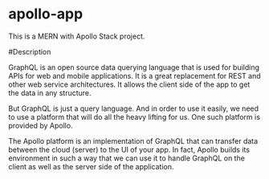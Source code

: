 # apollo-app

This is a MERN with Apollo Stack project.

#Description 

GraphQL is an open source data querying language that is used for building APIs for web and mobile applications. It is a great replacement for REST and other web service architectures. It allows the client side of the app to get the data in any structure.

But GraphQL is just a query language. And in order to use it easily, we need to use a platform that will do all the heavy lifting for us. One such platform is provided by Apollo.

The Apollo platform is an implementation of GraphQL that can transfer data between the cloud (server) to the UI of your app. In fact, Apollo builds its environment in such a way that we can use it to handle GraphQL on the client as well as the server side of the application.